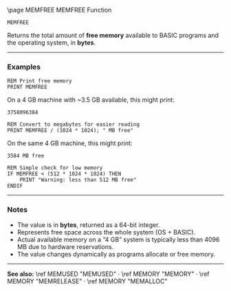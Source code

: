 \page MEMFREE MEMFREE Function

```basic
MEMFREE
```

Returns the total amount of **free memory** available to BASIC programs and the operating system, in **bytes**.

---

### Examples

```basic
REM Print free memory
PRINT MEMFREE
```

On a 4 GB machine with \~3.5 GB available, this might print:

```
3758096384
```

```basic
REM Convert to megabytes for easier reading
PRINT MEMFREE / (1024 * 1024); " MB free"
```

On the same 4 GB machine, this might print:

```
3584 MB free
```

```basic
REM Simple check for low memory
IF MEMFREE < (512 * 1024 * 1024) THEN
    PRINT "Warning: less than 512 MB free"
ENDIF
```

---

### Notes

* The value is in **bytes**, returned as a 64-bit integer.
* Represents free space across the whole system (OS + BASIC).
* Actual available memory on a “4 GB” system is typically less than 4096 MB due to hardware reservations.
* The value changes dynamically as programs allocate or free memory.

---

**See also:**
\ref MEMUSED "MEMUSED" · \ref MEMORY "MEMORY" · \ref MEMORY "MEMRELEASE" · \ref MEMORY "MEMALLOC"
